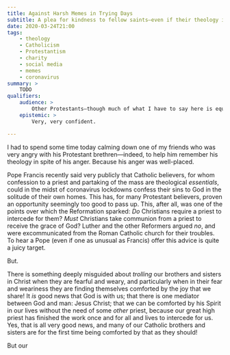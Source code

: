 ```yaml
---
title: Against Harsh Memes in Trying Days
subtitle: A plea for kindness to fellow saints—even if their theology is amiss in some way.
date: 2020-03-24T21:00
tags:
    - theology
    - Catholicism
    - Protestantism
    - charity
    - social media
    - memes
    - coronavirus
summary: >
    TODO
qualifiers:
    audience: >
        Other Protestants—though much of what I have to say here is equally applicable to other groups with other arguments, by way of analogy.
    epistemic: >
        Very, very confident.

---
```


I had to spend some time today calming down one of my friends who was very angry with his Protestant brethren—indeed, to help him remember his theology in spite of his anger. Because his anger was well-placed.

Pope Francis recently said very publicly that Catholic believers, for whom confession to a priest and partaking of the mass are theological *essentials*, could in the midst of coronavirus lockdowns confess their sins to God in the solitude of their own homes. This has, for many Protestant believers, proven an opportunity seemingly too good to pass up. This, after all, was one of the points over which the Reformation sparked: *Do* Christians require a priest to intercede for them? *Must* Christians take communion from a priest to receive the grace of God? Luther and the other Reformers argued *no*, and were excommunicated from the Roman Catholic church for their troubles. To hear a Pope (even if one as unusual as Francis) offer this advice is quite a juicy target.

But.

There is something deeply misguided about *trolling* our brothers and sisters in Christ when they are fearful and weary, and particularly when in their fear and weariness they are finding themselves comforted by the joy that we share! It *is* good news that God is with us; that there is one mediator between God and man: Jesus Christ; that we can be comforted by his Spirit in our lives without the need of some *other* priest, because our great high priest has finished the work once and for all and lives to intercede for us. Yes, that is all very good news, and many of our Catholic brothers and sisters are for the first time being comforted by that as they should!

But our 
